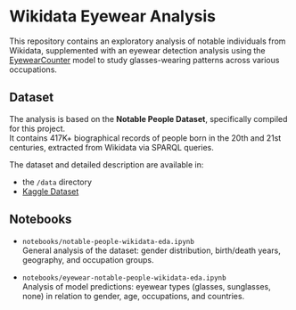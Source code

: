 # Wikidata Eyewear Analysis

This repository contains an exploratory analysis of notable individuals from Wikidata, supplemented with an eyewear detection analysis using the [EyewearCounter](https://github.com/qksolov/eyewear-counter) model to study glasses-wearing patterns across various occupations.

## Dataset

The analysis is based on the **Notable People Dataset**, specifically compiled for this project.  
It contains 417K+ biographical records of people born in the 20th and 21st centuries, extracted from Wikidata via SPARQL queries.

The dataset and detailed description are available in:
- the `/data` directory
- [Kaggle Dataset](https://www.kaggle.com/datasets/qqsolov/notable-people-dataset-wikidata-based)

## Notebooks

- `notebooks/notable-people-wikidata-eda.ipynb`  
  General analysis of the dataset: gender distribution, birth/death years, geography, and occupation groups.

- `notebooks/eyewear-notable-people-wikidata-eda.ipynb`  
  Analysis of model predictions: eyewear types (glasses, sunglasses, none) in relation to gender, age, occupations, and countries.
